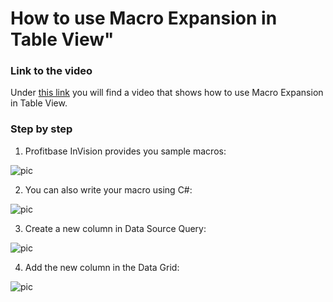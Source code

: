 # How to use Macro Expansion in Table View"

### Link to the video

Under [this link](https://profitbasedocs.blob.core.windows.net/videos/Table%20View%20-%20Macro%20Expansion.mp4)  you will find a video that shows how to use Macro Expansion in Table View. 
<br/>

### Step by step


1. Profitbase InVision provides you sample macros:

![pic](https://profitbasedocs.blob.core.windows.net/images/HTmacro%20(1).png)

2. You can also write your macro using C#:

![pic](https://profitbasedocs.blob.core.windows.net/images/HTmacro%20(2).png)

3. Create a new column in Data Source Query:

![pic](https://profitbasedocs.blob.core.windows.net/images/HTmacro%20(3).png)

4. Add the new column in the Data Grid:

![pic](https://profitbasedocs.blob.core.windows.net/images/HTmacro%20(4).png)